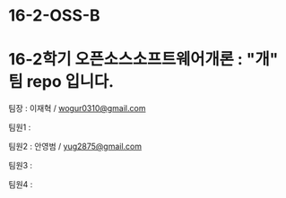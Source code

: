# 16-2-OSS-B

# 16-2학기 오픈소스소프트웨어개론 : "개" 팀 repo 입니다.

팀장 : 이재혁 / wogur0310@gmail.com

팀원1 : 

팀원2 : 안영범 / yug2875@gmail.com

팀원3 :

팀원4 :
